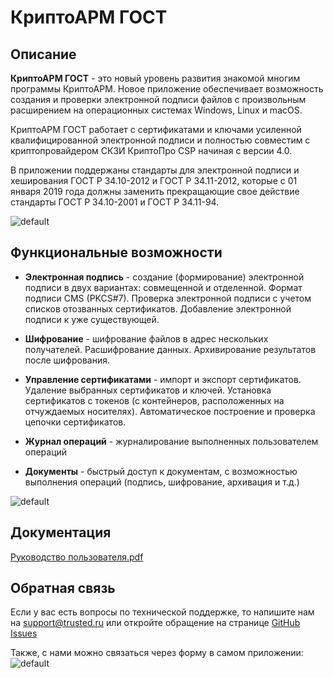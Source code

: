 # КриптоАРМ ГОСТ

## Описание

**КриптоАРМ ГОСТ** - это новый уровень развития знакомой многим программы КриптоАРМ. Новое приложение обеспечивает возможность создания и проверки электронной подписи файлов с произвольным расширением на операционных системах Windows, Linux и macOS.

КриптоАРМ ГОСТ работает с сертификатами и ключами усиленной квалифицированной электронной подписи и полностью совместим с криптопровайдером СКЗИ КриптоПро CSP начиная с версии 4.0.

В приложении поддержаны стандарты для электронной подписи и хеширования ГОСТ Р 34.10-2012 и ГОСТ Р 34.11-2012, которые с 01 января 2019 года должны заменить прекращающие свое действие стандарты ГОСТ Р 34.10-2001 и ГОСТ Р 34.11-94.

![default](https://user-images.githubusercontent.com/16474118/43135566-808af96a-8f4e-11e8-9870-9d64294ebc4a.png)


## Функциональные возможности

* **Электронная подпись** - создание (формирование) электронной подписи в двух вариантах: совмещенной и отделенной. Формат подписи CMS (PKCS#7). Проверка электронной подписи с учетом списков отозванных сертификатов. Добавление электронной подписи к уже существующей.

* **Шифрование** - шифрование файлов в адрес нескольких получателей. Расшифрование данных. Архивирование результатов после шифрования.

* **Управление сертификатами** - импорт и экспорт сертификатов. Удаление выбранных сертификатов и ключей. Установка сертификатов с токенов (с контейнеров, расположенных на отчуждаемых носителях). Автоматическое построение и проверка цепочки сертификатов.

* **Журнал операций** - журналирование выполненных пользователем операций

* **Документы** - быстрый доступ к документам, с возможностью выполнения операций (подпись, шифрование, архивация и т.д.)

![default](https://user-images.githubusercontent.com/16474118/43135569-84ef2e5e-8f4e-11e8-95be-fa5cfb15d2dd.png)

## Документация
[Руководство пользователя.pdf](https://github.com/TrustedRu/CryptoARMGOST/blob/master/docs/%D0%A0%D1%83%D0%BA%D0%BE%D0%B2%D0%BE%D0%B4%D1%81%D1%82%D0%B2%D0%BE%20%D0%BF%D0%BE%D0%BB%D1%8C%D0%B7%D0%BE%D0%B2%D0%B0%D1%82%D0%B5%D0%BB%D1%8F.pdf)

## Обратная связь
Если у вас есть вопросы по технической поддержке, то напишите нам на support@trusted.ru или откройте обращение на странице [GitHub Issues](https://github.com/TrustedRu/CryptoARMGOST/issues)

Также, с нами можно связаться через форму в самом приложении:
![default](https://user-images.githubusercontent.com/16474118/43139583-cdbf4c84-8f5a-11e8-9432-f88c39c39f62.png)
